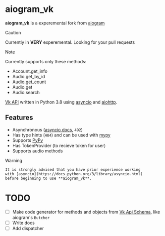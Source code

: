 # aiogram_vk


**aiogram_vk** is a experemental fork from [aiogram](https://github.com/aiogram/aiogram)

> [!CAUTION]
> Currently in **VERY** experemental. Looking for your pull requests

> [!NOTE] 
> Currently supports only these methods:
> - Account.get_info
> - Audio.get_by_id
> - Audio.get_count
> - Audio.get
> - Audio.search

[Vk API](https://dev.vk.com/en/method) written in Python 3.8 using
[asyncio](https://docs.python.org/3/library/asyncio.html) and
[aiohttp](https://github.com/aio-libs/aiohttp).


Features
----

- Asynchronous ([asyncio docs](https://docs.python.org/3/library/asyncio.html), `492`)
- Has type hints (`484`) and can be used with [mypy](http://mypy-lang.org/)
- Supports [PyPy](https://www.pypy.org/)
- Has TokenProvider (to recieve token for user)
- Supports audio methods


> [!WARNING]  
    It is strongly advised that you have prior experience working
    with [asyncio](https://docs.python.org/3/library/asyncio.html)
    before beginning to use **aiogram_vk**.



# TODO
- [ ] Make code generator for methods and objects from [Vk Api Schema](https://github.com/VKCOM/vk-api-schema), like aiogram's `Butcher`
- [ ] Write docs 
- [ ] Add dispatcher
